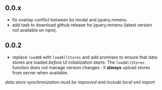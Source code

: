## 0.0.x
- fix overlay conflict between bs modal and jquery.mmenu
- add task to download github release for jquery.mmenu (latest version not available on npm).

## 0.0.2
- replace `loadDB` with `loadAllStores` and add promises to ensure that data stores
are loaded *before* UI initialization starts. The `loadAllStores` function does not
manage version changes : it **always** upload stores from server when available.

*data store synchronization must be improved and include local xml import*
